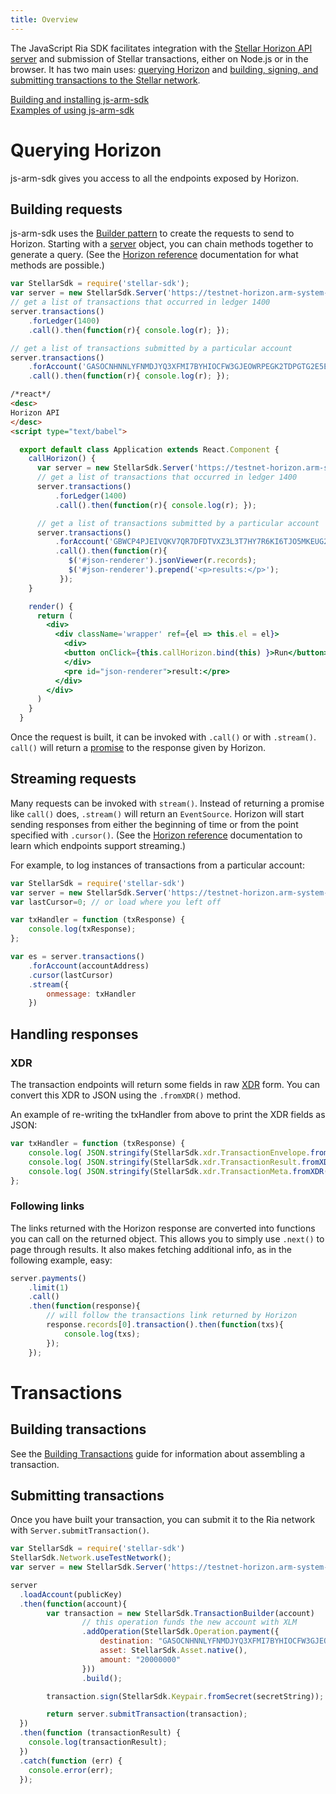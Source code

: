 ```yaml
---
title: Overview
---
```

The JavaScript Ria SDK facilitates integration with the [Stellar Horizon API server](#) and submission of Stellar transactions, either on Node.js or in the browser. It has two main uses: [querying Horizon](#querying-horizon) and [building, signing, and submitting transactions to the Stellar network](#building-transactions).

[Building and installing js-arm-sdk](https://armnetwork.github.io/arm-sdk/)<br>
[Examples of using js-arm-sdk](./examples.md)

# Querying Horizon
js-arm-sdk gives you access to all the endpoints exposed by Horizon.

## Building requests
js-arm-sdk uses the [Builder pattern](https://en.wikipedia.org/wiki/Builder_pattern) to create the requests to send
to Horizon. Starting with a [server](https://armnetwork.github.io/arm-sdk/Server.html) object, you can chain methods together to generate a query.
(See the [Horizon reference](https://armnetwork.github.io/arm-docs/) documentation for what methods are possible.)
```js
var StellarSdk = require('stellar-sdk');
var server = new StellarSdk.Server('https://testnet-horizon.arm-system-holdings.com');
// get a list of transactions that occurred in ledger 1400
server.transactions()
    .forLedger(1400)
    .call().then(function(r){ console.log(r); });

// get a list of transactions submitted by a particular account
server.transactions()
    .forAccount('GASOCNHNNLYFNMDJYQ3XFMI7BYHIOCFW3GJEOWRPEGK2TDPGTG2E5EDW')
    .call().then(function(r){ console.log(r); });
```

```html
/*react*/
<desc>
Horizon API
</desc>
<script type="text/babel">

  export default class Application extends React.Component {
    callHorizon() {
      var server = new StellarSdk.Server('https://testnet-horizon.arm-system-holdings.com/');
      // get a list of transactions that occurred in ledger 1400
      server.transactions()
          .forLedger(1400)
          .call().then(function(r){ console.log(r); });

      // get a list of transactions submitted by a particular account
      server.transactions()
          .forAccount('GBWCP4PJEIVQKV7QR7DFDTVXZ3L3T7HY7R6KI6TJO5MKEUG2MR4YEM5H')
          .call().then(function(r){
             $('#json-renderer').jsonViewer(r.records);
             $('#json-renderer').prepend('<p>results:</p>');
           });
    }

    render() {
      return (
        <div>
          <div className='wrapper' ref={el => this.el = el}>
            <div>
            <button onClick={this.callHorizon.bind(this) }>Run</button>
            </div>
            <pre id="json-renderer">result:</pre>
          </div>
        </div>
      )
    }
  }
```

Once the request is built, it can be invoked with `.call()` or with `.stream()`. `call()` will return a
[promise](https://developer.mozilla.org/en-US/docs/Web/JavaScript/Reference/Global_Objects/Promise) to the response given by Horizon.

## Streaming requests
Many requests can be invoked with `stream()`. Instead of returning a promise like `call()` does, `.stream()` will return an `EventSource`.
Horizon will start sending responses from either the beginning of time or from the point specified with `.cursor()`.
(See the [Horizon reference](https://armnetwork.github.io/arm-docs/) documentation to learn which endpoints support streaming.)

For example, to log instances of transactions from a particular account:

```javascript
var StellarSdk = require('stellar-sdk')
var server = new StellarSdk.Server('https://testnet-horizon.arm-system-holdings.com');
var lastCursor=0; // or load where you left off

var txHandler = function (txResponse) {
    console.log(txResponse);
};

var es = server.transactions()
    .forAccount(accountAddress)
    .cursor(lastCursor)
    .stream({
        onmessage: txHandler
    })
```

## Handling responses

### XDR
The transaction endpoints will return some fields in raw [XDR](#)
form. You can convert this XDR to JSON using the `.fromXDR()` method.

An example of re-writing the txHandler from above to print the XDR fields as JSON:

```javascript
var txHandler = function (txResponse) {
    console.log( JSON.stringify(StellarSdk.xdr.TransactionEnvelope.fromXDR(txResponse.envelope_xdr, 'base64')) );
    console.log( JSON.stringify(StellarSdk.xdr.TransactionResult.fromXDR(txResponse.result_xdr, 'base64')) );
    console.log( JSON.stringify(StellarSdk.xdr.TransactionMeta.fromXDR(txResponse.result_meta_xdr, 'base64')) );
};

```


### Following links
The links returned with the Horizon response are converted into functions you can call on the returned object.
This allows you to simply use `.next()` to page through results. It also makes fetching additional info, as in the following example, easy:

```js
server.payments()
    .limit(1)
    .call()
    .then(function(response){
        // will follow the transactions link returned by Horizon
        response.records[0].transaction().then(function(txs){
            console.log(txs);
        });
    });
```


# Transactions

## Building transactions

See the [Building Transactions](#) guide for information about assembling a transaction.

## Submitting transactions
Once you have built your transaction, you can submit it to the Ria network with `Server.submitTransaction()`.
```js
var StellarSdk = require('stellar-sdk')
StellarSdk.Network.useTestNetwork();
var server = new StellarSdk.Server('https://testnet-horizon.arm-system-holdings.com');

server
  .loadAccount(publicKey)
  .then(function(account){
  		var transaction = new StellarSdk.TransactionBuilder(account)
  				// this operation funds the new account with XLM
  				.addOperation(StellarSdk.Operation.payment({
  					destination: "GASOCNHNNLYFNMDJYQ3XFMI7BYHIOCFW3GJEOWRPEGK2TDPGTG2E5EDW",
  					asset: StellarSdk.Asset.native(),
  					amount: "20000000"
  				}))
  				.build();

  		transaction.sign(StellarSdk.Keypair.fromSecret(secretString)); // sign the transaction

		return server.submitTransaction(transaction);
  })
  .then(function (transactionResult) {
    console.log(transactionResult);
  })
  .catch(function (err) {
  	console.error(err);
  });
```
